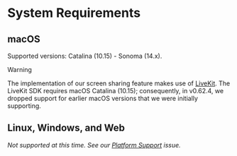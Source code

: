 # System Requirements

## macOS

Supported versions: Catalina (10.15) - Sonoma (14.x).

> [!WARNING]
> The implementation of our screen sharing feature makes use of [LiveKit](https://livekit.io). The LiveKit SDK requires macOS Catalina (10.15); consequently, in v0.62.4, we dropped support for earlier macOS versions that we were initially supporting.

## Linux, Windows, and Web

_Not supported at this time. See our_ [_Platform Support_](https://github.com/zed-industries/zed/issues/5391) _issue._
